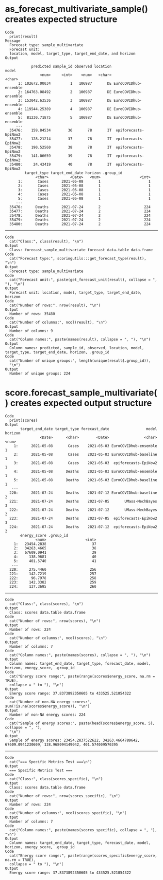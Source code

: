 # as_forecast_multivariate_sample() creates expected structure

    Code
      print(result)
    Message
      Forecast type: sample_multivariate
      Forecast unit:
      location, model, target_type, target_end_date, and horizon
    Output

                predicted sample_id observed location                 model
                    <num>     <int>    <num>   <char>                <char>
          1: 102672.00034         1   106987       DE EuroCOVIDhub-ensemble
          2: 164763.08492         2   106987       DE EuroCOVIDhub-ensemble
          3: 153042.63536         3   106987       DE EuroCOVIDhub-ensemble
          4: 119544.25389         4   106987       DE EuroCOVIDhub-ensemble
          5:  81230.71875         5   106987       DE EuroCOVIDhub-ensemble
         ---
      35476:    159.84534        36       78       IT  epiforecasts-EpiNow2
      35477:    128.21214        37       78       IT  epiforecasts-EpiNow2
      35478:    190.52560        38       78       IT  epiforecasts-EpiNow2
      35479:    141.06659        39       78       IT  epiforecasts-EpiNow2
      35480:     24.43419        40       78       IT  epiforecasts-EpiNow2
             target_type target_end_date horizon .group_id
                  <char>          <Date>   <num>                  <int>
          1:       Cases      2021-05-08       1                      1
          2:       Cases      2021-05-08       1                      1
          3:       Cases      2021-05-08       1                      1
          4:       Cases      2021-05-08       1                      1
          5:       Cases      2021-05-08       1                      1
         ---
      35476:      Deaths      2021-07-24       2                    224
      35477:      Deaths      2021-07-24       2                    224
      35478:      Deaths      2021-07-24       2                    224
      35479:      Deaths      2021-07-24       2                    224
      35480:      Deaths      2021-07-24       2                    224

---

    Code
      cat("Class:", class(result), "\n")
    Output
      Class: forecast_sample_multivariate forecast data.table data.frame
    Code
      cat("Forecast type:", scoringutils:::get_forecast_type(result), "\n")
    Output
      Forecast type: sample_multivariate
    Code
      cat("Forecast unit:", paste(get_forecast_unit(result), collapse = ", "), "\n")
    Output
      Forecast unit: location, model, target_type, target_end_date, horizon
    Code
      cat("Number of rows:", nrow(result), "\n")
    Output
      Number of rows: 35480
    Code
      cat("Number of columns:", ncol(result), "\n")
    Output
      Number of columns: 9
    Code
      cat("Column names:", paste(names(result), collapse = ", "), "\n")
    Output
      Column names: predicted, sample_id, observed, location, model, target_type, target_end_date, horizon, .group_id
    Code
      cat("Number of unique groups:", length(unique(result$.group_id)),
      "\n")
    Output
      Number of unique groups: 224

# score.forecast_sample_multivariate() creates expected output structure

    Code
      print(scores)
    Output
           target_end_date target_type forecast_date                 model horizon
                    <Date>      <char>        <Date>                <char>   <num>
        1:      2021-05-08       Cases    2021-05-03 EuroCOVIDhub-ensemble       1
        2:      2021-05-08       Cases    2021-05-03 EuroCOVIDhub-baseline       1
        3:      2021-05-08       Cases    2021-05-03  epiforecasts-EpiNow2       1
        4:      2021-05-08      Deaths    2021-05-03 EuroCOVIDhub-ensemble       1
        5:      2021-05-08      Deaths    2021-05-03 EuroCOVIDhub-baseline       1
       ---
      220:      2021-07-24      Deaths    2021-07-12 EuroCOVIDhub-baseline       2
      221:      2021-07-24      Deaths    2021-07-05       UMass-MechBayes       3
      222:      2021-07-24      Deaths    2021-07-12       UMass-MechBayes       2
      223:      2021-07-24      Deaths    2021-07-05  epiforecasts-EpiNow2       3
      224:      2021-07-24      Deaths    2021-07-12  epiforecasts-EpiNow2       2
           energy_score .group_id
                  <num>                  <int>
        1:   23454.2838                     37
        2:   34263.4665                     38
        3:   67609.0941                     39
        4:     138.9681                     40
        5:     401.5740                     41
       ---
      220:     275.4460                    256
      221:     142.7219                    257
      222:      96.7978                    258
      223:     142.3382                    259
      224:     137.3695                    260

---

    Code
      cat("Class:", class(scores), "\n")
    Output
      Class: scores data.table data.frame
    Code
      cat("Number of rows:", nrow(scores), "\n")
    Output
      Number of rows: 224
    Code
      cat("Number of columns:", ncol(scores), "\n")
    Output
      Number of columns: 7
    Code
      cat("Column names:", paste(names(scores), collapse = ", "), "\n")
    Output
      Column names: target_end_date, target_type, forecast_date, model, horizon, energy_score, .group_id
    Code
      cat("Energy score range:", paste(range(scores$energy_score, na.rm = TRUE),
      collapse = " to "), "\n")
    Output
      Energy score range: 37.8373892350605 to 433525.521054322
    Code
      cat("Number of non-NA energy scores:", sum(!is.na(scores$energy_score)), "\n")
    Output
      Number of non-NA energy scores: 224
    Code
      cat("Sample of energy scores:", paste(head(scores$energy_score, 5), collapse = ", "),
      "\n")
    Output
      Sample of energy scores: 23454.2837522622, 34263.4664789642, 67609.0941230609, 138.968094149042, 401.574009570395

---

    Code
      cat("=== Specific Metrics Test ===\n")
    Output
      === Specific Metrics Test ===
    Code
      cat("Class:", class(scores_specific), "\n")
    Output
      Class: scores data.table data.frame
    Code
      cat("Number of rows:", nrow(scores_specific), "\n")
    Output
      Number of rows: 224
    Code
      cat("Number of columns:", ncol(scores_specific), "\n")
    Output
      Number of columns: 7
    Code
      cat("Column names:", paste(names(scores_specific), collapse = ", "), "\n")
    Output
      Column names: target_end_date, target_type, forecast_date, model, horizon, energy_score, .group_id
    Code
      cat("Energy score range:", paste(range(scores_specific$energy_score, na.rm = TRUE),
      collapse = " to "), "\n")
    Output
      Energy score range: 37.8373892350605 to 433525.521054322

